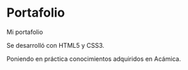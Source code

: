 # Portafolio
Mi portafolio

Se desarrolló con HTML5 y CSS3.

Poniendo en práctica conocimientos adquiridos en Acámica.

